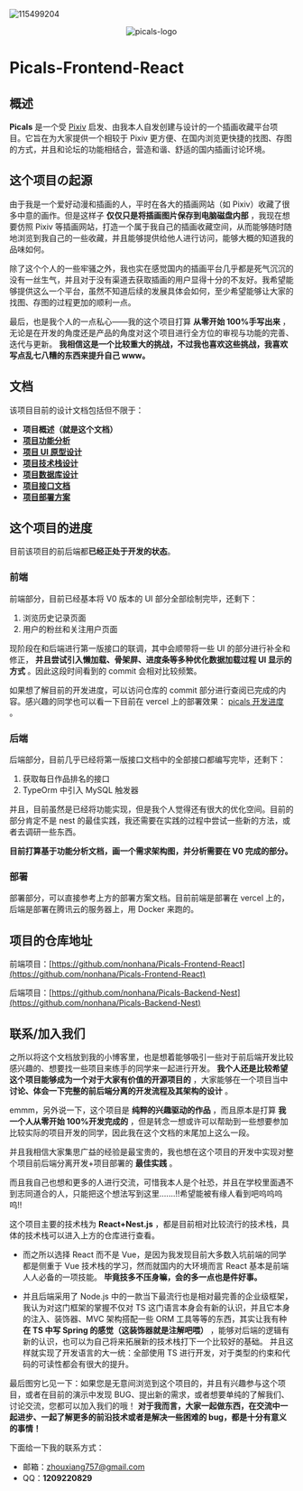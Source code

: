![115499204](https://common-1319721118.cos.ap-shanghai.myqcloud.com/picgo/115499204.jpg)

<div align="center">
   <img src="https://common-1319721118.cos.ap-shanghai.myqcloud.com/picgo/logo.png" alt="picals-logo" />
</div>

# Picals-Frontend-React

## 概述

**Picals** 是一个受 [Pixiv](https://www.pixiv.net) 启发、由我本人自发创建与设计的一个插画收藏平台项目。它旨在为大家提供一个相较于 Pixiv 更方便、在国内浏览更快捷的找图、存图的方式，并且和论坛的功能相结合，营造和谐、舒适的国内插画讨论环境。

## 这个项目の起源

由于我是一个爱好动漫和插画的人，平时在各大的插画网站（如 Pixiv）收藏了很多中意的画作。但是这样子 **仅仅只是将插画图片保存到电脑磁盘内部** ，我现在想要仿照 Pixiv 等插画网站，打造一个属于我自己的插画收藏空间，从而能够随时随地浏览到我自己的一些收藏，并且能够提供给他人进行访问，能够大概的知道我的品味如何。

除了这个个人的一些牢骚之外，我也实在感觉国内的插画平台几乎都是死气沉沉的没有一丝生气，并且对于没有渠道去获取插画的用户显得十分的不友好。我希望能够提供这么一个平台，虽然不知道后续的发展具体会如何，至少希望能够让大家的找图、存图的过程更加的顺利一点。

最后，也是我个人的一点私心——我的这个项目打算 **从零开始 100%手写出来** ，无论是在开发的角度还是产品的角度对这个项目进行全方位的审视与功能的完善、迭代与更新。 **我相信这是一个比较重大的挑战，不过我也喜欢这些挑战，我喜欢写点乱七八糟的东西来提升自己 www。**

## 文档

该项目目前的设计文档包括但不限于：

- **项目概述（就是这个文档）**
- [**项目功能分析**](https://nonhana.xyz/2024/03/12/picals-about/Picals%E9%A1%B9%E7%9B%AE%E5%8A%9F%E8%83%BD%E5%88%86%E6%9E%90/)
- [**项目 UI 原型设计**](https://nonhana.xyz/2024/03/12/picals-about/Picals%E9%A1%B9%E7%9B%AEUI%E5%8E%9F%E5%9E%8B%E8%AE%BE%E8%AE%A1/)
- [**项目技术栈设计**](https://nonhana.xyz/2024/03/12/picals-about/Picals%E9%A1%B9%E7%9B%AE%E6%8A%80%E6%9C%AF%E6%A0%88%E8%AE%BE%E8%AE%A1/)
- [**项目数据库设计**](https://nonhana.xyz/2024/03/15/picals-about/Picals%E6%95%B0%E6%8D%AE%E5%BA%93%E8%AE%BE%E8%AE%A1%E6%96%87%E6%A1%A3/)
- [**项目接口文档**](https://picals.apifox.cn)
- [**项目部署方案**](https://nonhana.xyz/2024/06/03/picals-about/Picals%E9%A1%B9%E7%9B%AE%E9%83%A8%E7%BD%B2%E6%96%B9%E6%A1%88/)

## 这个项目的进度

目前该项目的前后端都**已经正处于开发的状态**。

### 前端

前端部分，目前已经基本将 V0 版本的 UI 部分全部绘制完毕，还剩下：

1. 浏览历史记录页面
2. 用户的粉丝和关注用户页面

现阶段在和后端进行第一版接口的联调，其中会顺带将一些 UI 的部分进行补全和修正， **并且尝试引入懒加载、骨架屏、进度条等多种优化数据加载过程 UI 显示的方式** 。因此这段时间看到的 commit 会相对比较频繁。

如果想了解目前的开发进度，可以访问仓库的 commit 部分进行查阅已完成的内容。感兴趣的同学也可以看一下目前在 vercel 上的部署效果： [picals 开发进度](https://picals.vercel.app) 。

### 后端

后端部分，目前几乎已经将第一版接口文档中的全部接口都编写完毕，还剩下：

1. 获取每日作品排名的接口
2. TypeOrm 中引入 MySQL 触发器

并且，目前虽然是已经将功能实现，但是我个人觉得还有很大的优化空间。目前的部分肯定不是 nest 的最佳实践，我还需要在实践的过程中尝试一些新的方法，或者去调研一些东西。

**目前打算基于功能分析文档，画一个需求架构图，并分析需要在 V0 完成的部分。**

### 部署

部署部分，可以直接参考上方的部署方案文档。目前前端是部署在 vercel 上的，后端是部署在腾讯云的服务器上，用 Docker 来跑的。

## 项目的仓库地址

前端项目：[https://github.com/nonhana/Picals-Frontend-React](https://github.com/nonhana/Picals-Frontend-React)

后端项目：[https://github.com/nonhana/Picals-Backend-Nest](https://github.com/nonhana/Picals-Backend-Nest)

## 联系/加入我们

之所以将这个文档放到我的小博客里，也是想着能够吸引一些对于前后端开发比较感兴趣的、想要找一些项目来练手的同学来一起进行开发。 **我个人还是比较希望这个项目能够成为一个对于大家有价值的开源项目的** ，大家能够在一个项目当中 **讨论、体会一下完整的前后端分离的开发流程及其架构的设计** 。

emmm，另外说一下，这个项目是 **纯粹的兴趣驱动的作品** ，而且原本是打算 **我一个人从零开始 100%开发完成的** ，但是转念一想或许可以帮助到一些想要参加比较实际的项目开发的同学，因此我在这个文档的末尾加上这么一段。

并且我相信大家集思广益的经验是最宝贵的，我也想在这个项目的开发中实现对整个项目前后端分离开发+项目部署的 **最佳实践** 。

而且我自己也想和更多的人进行交流，可惜我本人是个社恐，并且在学校里面遇不到志同道合的人，只能把这个想法写到这里.......!!希望能被有缘人看到吧呜呜呜呜!!

这个项目主要的技术栈为 **React+Nest.js** ，都是目前相对比较流行的技术栈，具体的技术栈可以进入上方的仓库进行查看。

- 而之所以选择 React 而不是 Vue，是因为我发现目前大多数入坑前端的同学都是侧重于 Vue 技术栈的学习，然而就国内的大环境而言 React 基本是前端人人必备的一项技能。 **毕竟技多不压身嘛，会的多一点也是件好事。**

- 并且后端采用了 Node.js 中的一款当下最流行也是相对最完善的企业级框架，我认为对这门框架的掌握不仅对 TS 这门语言本身会有新的认识，并且它本身的注入、装饰器、MVC 架构搭配一些 ORM 工具等等的东西，其实让我有种 **在 TS 中写 Spring 的感觉（这装饰器就是注解吧喂）** ，能够对后端的逻辑有新的认识，也可以为自己将来拓展新的技术栈打下一个比较好的基础。 并且这样就实现了开发语言的大一统：全部使用 TS 进行开发，对于类型的约束和代码的可读性都会有很大的提升。

最后图穷匕见一下：如果您是无意间浏览到这个项目的，并且有兴趣参与这个项目，或者在目前的演示中发现 BUG、提出新的需求，或者想要单纯的了解我们、讨论交流，您都可以加入我们的哦！ **对于我而言，大家一起做东西，在交流中一起进步、一起了解更多的前沿技术或者是解决一些困难的 bug，都是十分有意义的事情！**

下面给一下我的联系方式：

- 邮箱：[zhouxiang757@gmail.com](mailto:zhouxiang757@gmail.com)
- QQ：**1209220829**
